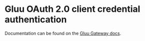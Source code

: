 # Gluu OAuth 2.0 client credential authentication

Documentation can be found on the [Gluu Gateway docs](https://gluu.org/docs/gg).